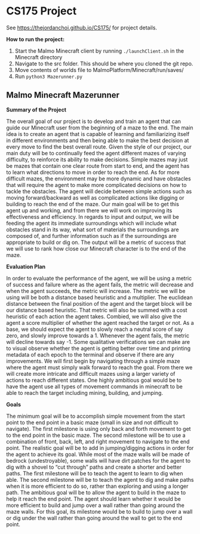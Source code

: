 # CS175 Project

See <https://thejordanchoi.github.io/CS175/> for project details.

**How to run the project:**
1. Start the Malmo Minecraft client by running `./launchClient.sh` in the Minecraft directory
2. Navigate to the src folder. This should be where you cloned the git repo.
3. Move contents of worlds file to MalmoPlatform/Minecraft/run/saves/
4. Run `python3 Mazerunner.py`


## Malmo Minecraft Mazerunner

**Summary of the Project**

The overall goal of our project is to develop and train an agent that can guide our Minecraft user from the beginning of a maze to the end. The main idea is to create an agent that is capable of learning and familiarizing itself in different environments and then being able to make the best decision at every move to find the best overall route. Given the style of our project, our main duty will be to continually feed the agent different mazes of varying difficulty, to reinforce its ability to make decisions. Simple mazes may just be mazes that contain one clear route from start to end, and the agent has to learn what directions to move in order to reach the end. As for more difficult mazes, the environment may be more dynamic and have obstacles that will require the agent to make more complicated decisions on how to tackle the obstacles. The agent will decide between simple actions such as moving forward/backward as well as complicated actions like digging or building to reach the end of the maze. Our main goal will be to get this agent up and working, and from there we will work on improving its effectiveness and efficiency. In regards to input and output, we will be feeding the agent its immediate surroundings which will include what obstacles stand in its way, what sort of materials the surroundings are composed of, and further information such as if the surroundings are appropriate to build or dig on. The output will be a metric of success that we will use to rank how close our Minecraft character is to the end of the maze.


**Evaluation Plan**

In order to evaluate the performance of the agent, we will be using a metric of success and failure where as the agent fails, the metric will decrease and when the agent succeeds, the metric will increase. The metric we will be using will be both a distance based heuristic and a multiplier. The euclidean distance between the final position of the agent and the target block will be our distance based heuristic. That metric will also be summed with a cost heuristic of each action the agent takes. Combied, we will also give the agent a score multiplier of whether the agent reached the target or not. As a base, we should expect the agent to slowly reach a neutral score of say zero, and slowly improve towards a 1. Whenever the agent fails, the metric will decline towards say -1. Some qualitative verifications we can make are to visual observe whether the agent is getting better over time and printing metadata of each epoch to the terminal and observe if there are any improvements. We will first begin by navigating through a simple maze where the agent must simply walk forward to reach the goal. From there we will create more intricate and difficult mazes using a larger variety of actions to reach different states. One highly ambitious goal would be to have the agent use all types of movement commands in minecraft to be able to reach the target including mining, building, and jumping.


**Goals**

The minimum goal will be to accomplish simple movement from the start point to the end point in a basic maze (small in size and not difficult to navigate). The first milestone is using only back and forth movement to get to the end point in the basic maze. The second milestone will be to use a combination of front, back, left, and right movement to navigate to the end point. The realistic goal will be to add in jumping/digging actions in order for the agent to achieve its goal. While most of the maze walls will be made of bedrock (undestroyable), some walls will have dirt patches for the agent to dig with a shovel to “cut through” paths and create a shorter and better paths. The first milestone will be to teach the agent to learn to dig when able. The second milestone will be to teach the agent to dig and make paths when it is more efficient to do so, rather than exploring and using a longer path. The ambitious goal will be to allow the agent to build in the maze to help it reach the end point. The agent should learn whether it would be more efficient to build and jump over a wall rather than going around the maze walls. For this goal, its milestone would be to build to jump over a wall or dig under the wall rather than going around the wall to get to the end point.

